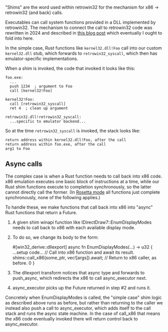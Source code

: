"Shims" are the word used within retrowin32 for the mechanism for x86 ->
retrowin32 (and back) calls.

Executables can call system functions provided in a DLL implemented by
retrowin32. The mechanism to connect the call to retrowin32 code was rewritten
in 2024 and described in
[this blog post](https://neugierig.org/software/blog/2024/09/retrowin32-syscalls.html)
which eventually I ought to fold into here.

In the simple case, Rust functions like `kernel32.dll!Foo` call into our custom
`kernel32.dll` stub, which forwards to `retrowin32_syscall`, which then has
emulator-specific implementations.

When a shim is invoked, the code that invoked it looks like this:

```
foo.exe:
  ...
  push 1234  ; argument to Foo
  call [kernel32!Foo]

kernel32!Foo:
  call [retrowin32_syscall]
  ret 4  ; clean up argument

retrowin32.dll!retrowin32_syscall:
  ...specific to emulator backend...
```

So at the time `retrowin32_syscall` is invoked, the stack looks like:

```
return address within kernel32.dll!Foo, after the call
return address within foo.exe, after the call
arg1 to Foo
```

## Async calls

The complex case is when a Rust function needs to call back into x86 code. x86
emulation executes one basic block of instructions at a time, while our Rust
shim functions execute to completion synchronously, so the latter cannot
directly call the former. (In [Rosetta mode](x86-64.md) all functions just
complete synchronously, none of the following applies.)

To handle these, we make functions that call back into x86 into "async" Rust
functions that return a Future.

1. A given shim winapi function like IDirectDraw7::EnumDisplayModes needs to
   call back to x86 with each available display mode.
2. To do so, we change its body to the form:

   #[win32_derive::dllexport] async fn EnumDisplayModes(...) -> u32 { ...setup
   code... // Call into x86 function and await its result.
   shims::call_x86(some_ptr, vec![args]).await; // Return to x86 caller, as
   before. 0 }
3. The dllexport transform notices that async type and forwards to push_async,
   which redirects the x86 to call async_executor next.
4. async_executor picks up the Future returned in step #2 and runs it.

Concretely when EnumDisplayModes is called, the "simple case" shim logic as
described above runs as before, but rather than returning to the caller we
instead also push a call to async_executor, which adds itself to the call stack
and runs the async state machine. In the case of call_x86 that means the x86
code eventually invoked there will return control back to async_executor.
